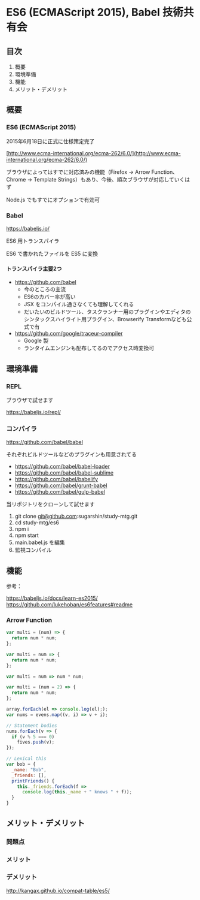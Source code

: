# ES6 (ECMAScript 2015), Babel 技術共有会

## 目次

1. 概要
2. 環境準備
3. 機能
4. メリット・デメリット

## 概要

### ES6 (ECMAScript 2015)

2015年6月18日に正式に仕様策定完了

[http://www.ecma-international.org/ecma-262/6.0/](http://www.ecma-international.org/ecma-262/6.0/)

ブラウザによってはすでに対応済みの機能（Firefox -> Arrow Function、 Chrome -> Template Strings）もあり、今後、順次ブラウザが対応していくはず

Node.js でもすでにオプションで有効可

### Babel

https://babeljs.io/

ES6 用トランスパイラ

ES6 で書かれたファイルを ES5 に変換

#### トランスパイラ主要2つ

* https://github.com/babel
  * 今のところの主流
  * ES6のカバー率が高い
  * JSX をコンパイル通さなくても理解してくれる
  * だいたいのビルドツール、タスクランナー用のプラグインやエディタのシンタックスハイライト用プラグイン、Browserify Transformなども公式で有
* https://github.com/google/traceur-compiler
  * Google 製
  * ランタイムエンジンも配布してるのでアクセス時変換可

## 環境準備

### REPL

ブラウザで試せます

https://babeljs.io/repl/

### コンパイラ

https://github.com/babel/babel

それぞれビルドツールなどのプラグインも用意されてる

* https://github.com/babel/babel-loader
* https://github.com/babel/babel-sublime
* https://github.com/babel/babelify
* https://github.com/babel/grunt-babel
* https://github.com/babel/gulp-babel

当リポジトリをクローンして試せます

1. git clone git@github.com:sugarshin/study-mtg.git
2. cd study-mtg/es6
3. npm i
4. npm start
5. main.babel.js を編集
6. 監視コンパイル

## 機能

参考：

https://babeljs.io/docs/learn-es2015/
https://github.com/lukehoban/es6features#readme

### Arrow Function

```js
var multi = (num) => {
  return num * num;
};

var multi = num => {
  return num * num;
};

var multi = num => num * num;

var multi = (num = 2) => {
  return num * num;
};

array.forEach(el => console.log(el););
var nums = evens.map((v, i) => v + i);

// Statement bodies
nums.forEach(v => {
  if (v % 5 === 0)
    fives.push(v);
});

// Lexical this
var bob = {
  _name: "Bob",
  _friends: [],
  printFriends() {
    this._friends.forEach(f =>
      console.log(this._name + " knows " + f));
  }
}
```

## メリット・デメリット

### 問題点

### メリット

### デメリット

http://kangax.github.io/compat-table/es5/

